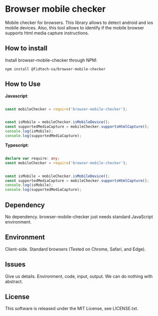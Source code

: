 Browser mobile checker
========

Mobile checker for browsers. This library allows to detect android and ios mobile devices.
Also, this tool allows to identify if the mobile browser supports html media capture instructions. 
 

How to install
-------------------

Install browser-mobile-checker through NPM:
```
npm install @fidtech-sa/browser-mobile-checker
```
 


How to Use
----------

**Javascript**:
```javascript

const mobileChecker = require('browser-mobile-checker');


const isMobile = mobileChecker.isMobileDevice();
const supportedMediaCapture = mobileChecker.supportsHtmlCapture();
console.log(isMobile);
console.log(supportedMediaCapture);

```

**Typescript**:
```typescript

declare var require: any;
const mobileChecker = require('browser-mobile-checker');


const isMobile = mobileChecker.isMobileDevice();
const supportedMediaCapture = mobileChecker.supportsHtmlCapture();
console.log(isMobile);
console.log(supportedMediaCapture);

```



Dependency
----------

No dependency.  browser-mobile-checker just needs standard JavaScript environment.

Environment
-----------

Client-side. Standard browsers (Tested on Chrome, Safari, and Edge).

Issues
------

Give us details. Environment, code, input, output. We can do nothing with abstract.

License
-------

This software is released under the MIT License, see LICENSE.txt.

